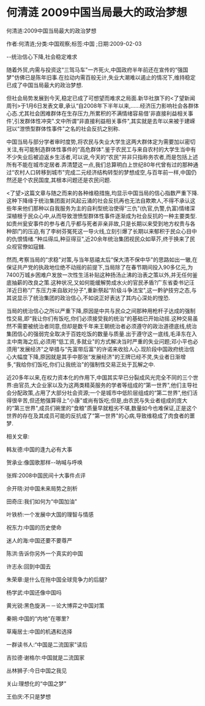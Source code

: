 # 何清涟  2009中国当局最大的政治梦想    
    
何清涟:2009中国当局最大的政治梦想    
作者:何清涟;分类:中国观察;标签:中国 ;日期:2009-02-03    
--统治信心下降,社会稳定难求    
随着外贸,内需与投资这“三驾马车"一齐死火,中国政府半年前还在宣传的“强国梦"仿佛已是陈年旧事.在拉动内需百般无计,失业大潮难以遏止的情况下,维持稳定已成了中国当局最大的政治梦想.    
但社会局势发展到今天,稳定已成了可想望而难求之局面.新华社旗下的<了望新闻周刊>于1月6日发表文章,承认“自2008年下半年以来,......经济压力影响社会各群体心态.尤其社会困难群体在生存压力,所累积的不满情绪容易借'非直接利益相关事件’,引发群体性冲突".文中所谓“非直接利益相关事件",其实就是去年以来被于建嵘冠以“泄愤型群体性事件"之名的社会反抗之别称.    
中国当局与部分学者审时度势,将农民与失业大学生这两大群体定为需要加以密切关注,有可能制造群体性事件的“高危群体".鉴于农民工与来自农村的大学生当中有不少失业后被迫返乡生活者,可以说,今天的“农民"并非只指称务农者,而是包括上述所有不能在城市定居者.弄清楚这一点,我们总算明白上世纪80年代曾有过的那种通过“农村人口转移到城市"完成二元经济结构转型的梦想成空,与百年前一样,中国仍然还是个农民国度,其根本问题还是农民问题.    
<了望>这篇文章与随之而来的各种维稳措施,均显示中国当局的信心指数严重下降.这种下降缘于统治集团面对风起云涌的社会反抗再也无法自欺欺人,不得不承认这些年来他们那种以自我服务为主的自利型统治使得“三仇"(仇官,仇警,仇富)情绪深深植根于民众心中,从而导致泄愤型群体性事件逐渐成为社会反抗的一种主要类型.如贵州瓮安事件的参与者几乎都与死者非亲非故,只是长期以来受到地方权贵与各种部门的压迫,有了李树芬冤死这一导火线,立刻引爆了长期以来郁积于民众心目中的仇恨情绪.“种瓜得瓜,种豆得豆",近20余年统治集团视民众如草芥,终于换来了民众视官僚如寇雠.    
然而,考察当局的“求稳"对策,与当年慈禧太后“保大清不保中华"的思路如出一辙,在保证共产党的执政地位绝不动摇的前提下,当局除了在春节期间投入90多亿元,为7400万城乡困难户发放一次性生活补贴这种扬汤止沸的治表之策以外,并无任何釜底抽薪的改良之策.这种状况,又如何能缓解势成水火的官民矛盾?广东省委书记汪洋近日称“广东压力来自敌对分子",重新祭起“阶级斗争法宝",这一黔驴技穷之态,与其说显示了统治集团的政治信心,不如说正好表达了其内心深处的惶恐.    
当局的统治信心之所以严重下降,原因是中共与民众之间那种用枪杆子达成的强制性交易,即“我让你们有饭吃,你们必须接受我的统治"的基础已开始动摇.这种交易虽然不需要被统治者同意,但却是数千年来王朝统治者必须遵守的政治道德底线,统治集团信心的强弱完全取决于百姓吃饭的数量与质量.出于遵守这一底线,毛泽东在入主中南海之后,必须用“低工资,多就业"的方式解决当时严重的失业问题;邓小平也必须用“发展经济"之举措与“先富带后富"的许诺来收拾人心.现阶段中国政府统治信心大幅度下降,原因就是其手中那张“发展经济"的王牌已经不灵,失业者日渐增多,“我给你们饭吃,你们让我统治"的强制性交易正处于瓦解之中.    
近20多年以来,在权力资本化的作用下,中国其实早已分裂成风光完全不同的三个世界:由官员,大企业家以及为这两类精英服务的学者等组成的“第一世界",他们主导社会分配政策,占用了大部分社会资源;一个是城市中低阶层组成的“第二世界",他们活得很辛苦,但还勉强算得上“小康"或尚有饭吃;但是,由农民与失业者组成的庞大的“第三世界",成员们碗里的“食粮"质量早就粗劣不堪,数量如今也难保证,正是这个世界的存在及其成员可能的反抗成了“第一世界"的心病,导致维稳成了肉食者的噩梦.    
    
相关文章:    
韩友德:中国的逢九必有大事    
贺承业:像国歌那样--呐喊与呼唤    
张辉:2008中国民间十大事件点评    
佘开晓:对中国未来局势之剖析    
田奇庄:我们如何为“中国加油"    
叶铁桥:一个发展中大国的理智与情感    
祝东力:中国的历史使命    
迷人的海:中国还要不要尊严    
陈洪:告诉你另外一个真实的中国    
许志永:回到中国去    
朱荣章:是什么在拖中国全球竞争力的后腿?    
杨学武:中国还像中国吗    
黄光锐:黑色旋涡－－论大博弈之中国对策    
秦朔:中国的“内地"在哪里?    
草庵居士:中国的机遇和选择    
一群读书人:“中国是二流国家"读后    
吉拉德·谢格尔:中国就是二流国家    
丛林狮子:今日中国之我见    
关山:理想化的“中国之梦"    
王伯庆:不只是梦想